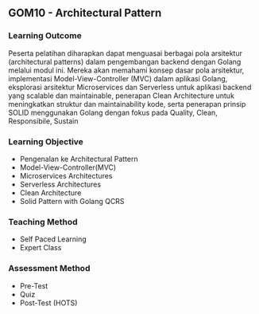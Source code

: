 ## GOM10 - Architectural Pattern

### Learning Outcome
Peserta pelatihan diharapkan dapat menguasai berbagai pola arsitektur (architectural patterns) dalam pengembangan backend dengan Golang melalui modul ini. Mereka akan memahami konsep dasar pola arsitektur, implementasi Model-View-Controller (MVC) dalam aplikasi Golang, eksplorasi arsitektur Microservices dan Serverless untuk aplikasi backend yang scalable dan maintainable, penerapan Clean Architecture untuk meningkatkan struktur dan maintainability kode, serta penerapan prinsip SOLID menggunakan Golang dengan fokus pada Quality, Clean, Responsibile, Sustain

### Learning Objective
- Pengenalan ke Architectural Pattern
- Model-View-Controller(MVC)
- Microservices Architectures
- Serverless Architectures
- Clean Architecture
- Solid Pattern with Golang QCRS

### Teaching Method
- Self Paced Learning
- Expert Class

### Assessment Method
- Pre-Test
- Quiz
- Post-Test (HOTS)